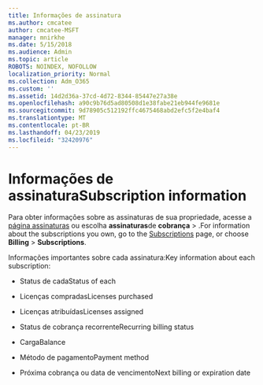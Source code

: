 ```yaml
---
title: Informações de assinatura
ms.author: cmcatee
author: cmcatee-MSFT
manager: mnirkhe
ms.date: 5/15/2018
ms.audience: Admin
ms.topic: article
ROBOTS: NOINDEX, NOFOLLOW
localization_priority: Normal
ms.collection: Adm_O365
ms.custom: ''
ms.assetid: 14d2d36a-37cd-4d72-8344-85447e27a38e
ms.openlocfilehash: a90c9b76d5ad80508d1e38fabe21eb944fe9681e
ms.sourcegitcommit: 9d78905c512192ffc4675468abd2efc5f2e4baf4
ms.translationtype: MT
ms.contentlocale: pt-BR
ms.lasthandoff: 04/23/2019
ms.locfileid: "32420976"
---
```

# <a name="subscription-information"></a><span data-ttu-id="ddbe7-102">Informações de assinatura</span><span class="sxs-lookup"><span data-stu-id="ddbe7-102">Subscription information</span></span>

<span data-ttu-id="ddbe7-103">Para obter informações sobre as assinaturas de sua propriedade, acesse a [página assinaturas](https://go.microsoft.com/fwlink/p/?linkid=842054) ou escolha **assinaturas**de **cobrança** \> .</span><span class="sxs-lookup"><span data-stu-id="ddbe7-103">For information about the subscriptions you own, go to the [Subscriptions](https://go.microsoft.com/fwlink/p/?linkid=842054) page, or choose **Billing** \> **Subscriptions**.</span></span>
  
<span data-ttu-id="ddbe7-104">Informações importantes sobre cada assinatura:</span><span class="sxs-lookup"><span data-stu-id="ddbe7-104">Key information about each subscription:</span></span>
  
- <span data-ttu-id="ddbe7-105">Status de cada</span><span class="sxs-lookup"><span data-stu-id="ddbe7-105">Status of each</span></span>
    
- <span data-ttu-id="ddbe7-106">Licenças compradas</span><span class="sxs-lookup"><span data-stu-id="ddbe7-106">Licenses purchased</span></span>
    
- <span data-ttu-id="ddbe7-107">Licenças atribuídas</span><span class="sxs-lookup"><span data-stu-id="ddbe7-107">Licenses assigned</span></span>
    
- <span data-ttu-id="ddbe7-108">Status de cobrança recorrente</span><span class="sxs-lookup"><span data-stu-id="ddbe7-108">Recurring billing status</span></span>
    
- <span data-ttu-id="ddbe7-109">Carga</span><span class="sxs-lookup"><span data-stu-id="ddbe7-109">Balance</span></span>
    
- <span data-ttu-id="ddbe7-110">Método de pagamento</span><span class="sxs-lookup"><span data-stu-id="ddbe7-110">Payment method</span></span>
    
- <span data-ttu-id="ddbe7-111">Próxima cobrança ou data de vencimento</span><span class="sxs-lookup"><span data-stu-id="ddbe7-111">Next billing or expiration date</span></span>
    

